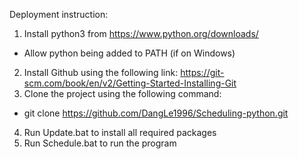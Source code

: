 Deployment instruction: 
1. Install python3 from https://www.python.org/downloads/
- Allow python being added to PATH (if on Windows)
2. Install Github using the following link: 
https://git-scm.com/book/en/v2/Getting-Started-Installing-Git
3. Clone the project using the following command:
- git clone https://github.com/DangLe1996/Scheduling-python.git  <directory>
4. Run Update.bat to install all required packages
5. Run Schedule.bat to run the program 
